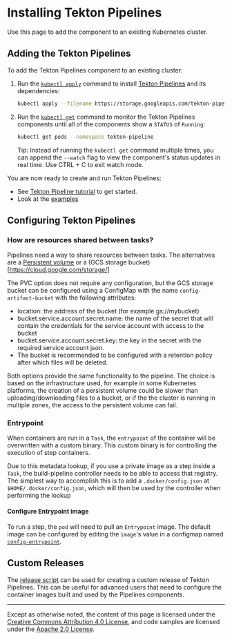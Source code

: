 # Installing Tekton Pipelines

Use this page to add the component to an existing Kubernetes cluster.

## Adding the Tekton Pipelines

To add the Tekton Pipelines component to an existing cluster:

1. Run the
   [`kubectl apply`](https://kubernetes.io/docs/reference/generated/kubectl/kubectl-commands#apply)
   command to install [Tekton Pipelines](https://github.com/knative/build-pipeline) and its
   dependencies:
   ```bash
   kubectl apply --filename https://storage.googleapis.com/tekton-pipeline-releases/latest/release.yaml
   ```
1. Run the
   [`kubectl get`](https://kubernetes.io/docs/reference/generated/kubectl/kubectl-commands#get)
   command to monitor the Tekton Pipelines components until all of the components
   show a `STATUS` of `Running`:

   ```bash
   kubectl get pods --namespace tekton-pipeline
   ```

   Tip: Instead of running the `kubectl get` command multiple times, you can
   append the `--watch` flag to view the component's status updates in real
   time. Use CTRL + C to exit watch mode.

You are now ready to create and run Tekton Pipelines: 
 - See [Tekton Pipeline tutorial](./tutorial.md) to get started. 
 - Look at the [examples](https://github.com/knative/build-pipeline/tree/master/examples)


## Configuring Tekton Pipelines

### How are resources shared between tasks?

Pipelines need a way to share resources between tasks. The alternatives are a [Persistent volume](https://kubernetes.io/docs/concepts/storage/persistent-volumes/)
or a (GCS storage bucket)[https://cloud.google.com/storage/]

The PVC option does not require any configuration, but the GCS storage bucket can be 
configured using a ConfigMap with the name `config-artifact-bucket` with the following 
attributes:

- location: the address of the bucket (for example gs://mybucket)
- bucket.service.account.secret.name: the name of the secret that will contain
  the credentials for the service account with access to the bucket
- bucket.service.account.secret.key: the key in the secret with the required
  service account json. 
- The bucket is recommended to be configured with a
  retention policy after which files will be deleted.

Both options provide the same functionality to the pipeline. The choice is based
on the infrastructure used, for example in some Kubernetes platforms, the
creation of a persistent volume could be slower than uploading/downloading files
to a bucket, or if the the cluster is running in multiple zones, the access to
the persistent volume can fail.

### Entrypoint

When containers are run in a `Task`, the `entrypoint` of the container will be
overwritten with a custom binary. This custom binary is for controlling the 
execution of step containers. 

Due to this metadata lookup, if you use a private image as a step inside a
`Task`, the build-pipeline controller needs to be able to access that registry.
The simplest way to accomplish this is to add a `.docker/config.json` at
`$HOME/.docker/config.json`, which will then be used by the controller when
performing the lookup

#### Configure Entrypoint image

To run a step, the `pod` will need to pull an `Entrypoint` image. The default 
image can be configured by editing the `image`'s value in a configmap named
[`config-entrypoint`](./../config/config-entrypoint.yaml).

## Custom Releases

The [release script](./../hack/release.md) can be used for creating a custom 
release of Tekton Pipelines. This can be useful for advanced users that need 
to configure the container images built and used by the Pipelines components.


---

Except as otherwise noted, the content of this page is licensed under the
[Creative Commons Attribution 4.0 License](https://creativecommons.org/licenses/by/4.0/),
and code samples are licensed under the
[Apache 2.0 License](https://www.apache.org/licenses/LICENSE-2.0).
